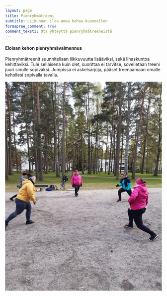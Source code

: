 ```yaml
---
layout: page
title: Pienryhmätreeni
subtitle: Liikunnan iloa omaa kehoa kuunnellen
formspree_comment: true
comment_teksti: Ota yhteyttä pienryhmätreeneistä
---
```

#### Eloisan kehon pienryhmävalmennus

Pienryhmätreenit suunnitellaan liikkuvuutta lisääviksi, sekä lihaskuntoa kehittäviksi. Tule sellaisena kuin olet, suorittaa ei tarvitse, sovelletaan treeni juuri sinulle sopivaksi. Jumpissa ei askelsarjoja, pääset treenaamaan omalle kehollesi sopivalla tavalla.

![](/img/pienryhmatreenit_3.jpg) 